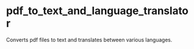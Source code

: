 # pdf_to_text_and_language_translator
Converts pdf files to text and translates between various languages.
